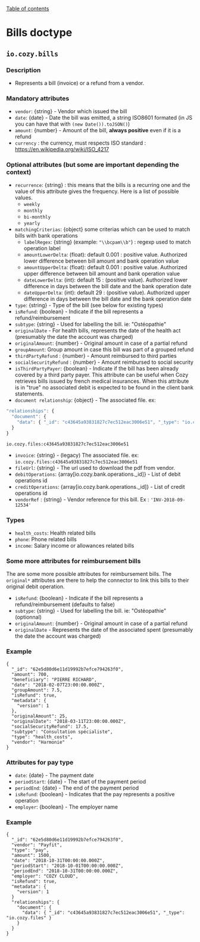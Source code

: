 [Table of contents](README.md#table-of-contents)

# Bills doctype

## `io.cozy.bills`

### Description

- Represents a bill (invoice) or a refund from a vendor.

### Mandatory attributes

- `vendor`: {string} - Vendor which issued the bill
- `date`: {date} - Date the bill was emitted, a string ISO8601 formated  (in JS you can have that with `(new Date()).toJSON()`)
- `amount`: {number} - Amount of the bill, **always positive** even if it is a refund
- `currency` : the currency, must respects ISO standard : <https://en.wikipedia.org/wiki/ISO_4217>

### Optional attributes (but some are important depending the context)

- `recurrence`: {string} : this means that the bills is a recurring one and the value of this
  attribute gives the frequency. Here is a list of possible values.
  - `weekly`
  - `monthly`
  - `bi-monthly`
  - `yearly`
- `matchingCriterias`: {object} some criterias which can be used to match bills with bank
  operations
  - `labelRegex`: {string} (example: `"\\bcpam\\b"`) : regexp used to match operation label
  - `amountLowerDelta`: (float): default 0.001 : positive value. Authorized lower difference between bill amount and
    bank operation value
  - `amountUpperDelta`: (float): default 0.001 : positive value. Authorized upper difference between bill amount and
    bank operation value
  - `dateLowerDelta`: (int): default 15 : (positive value). Authorized lower difference in days between the
    bill date and the bank operation date
  - `dateUpperDelta`: (int): default 29 : (positive value). Authorized upper difference in days between the
    bill date and the bank operation date
- `type`: {string} - Type of the bill (see below for existing types)
- `isRefund`: {boolean} - Indicate if the bill represents a refund/reimbursement
- `subtype`: {string} - Used for labelling the bill. ie: "Ostéopathie"
- `originalDate` - For health bills, represents the date of the health act (presumably the date the account was charged)
- `originalAmount`: {number} - Original amount in case of a partial refund
- `groupAmount`: Group amount in case this bill was part of a grouped refund
- `thirdPartyRefund` : {number} - Amount reimbursed to third parties
- `socialSecurityRefund` : {number} - Amount reimbursed to social security
- `isThirdPartyPayer`: {boolean} - Indicate if the bill has been already covered by a third party payer. This attribute can be useful when Cozy retrieves bills issued by french medical insurances.
  When this attribute is in "true" no associated debit is expected to be found in the client bank
  statements.
- `document relationship`: {object} - The associated file. ex:

```js
"relationships": {
  "document": {
    "data": { "_id": "c43645a93831827c7ec512eac3006e51", "_type": "io.cozy.files" }
  }
}
```

`io.cozy.files:c43645a93831827c7ec512eac3006e51`

- `invoice`: {string} - (legacy) The associated file. ex: `io.cozy.files:c43645a93831827c7ec512eac3006e51`
- `fileUrl`: {string} - The url used to download the pdf from vendor.
- `debitOperations`: {array[io.cozy.bank.operations._id]} - List of debit operations id
- `creditOperations`: {array[io.cozy.bank.operations._id]} - List of credit operations id
- `vendorRef` : {string} - Vendor reference for this bill. Ex : `'INV-2018-09-12534'`

### Types

- `health_costs`: Health related bills
- `phone`: Phone related bills
- `income`: Salary income or allowances related bills

### Some more attributes for reimbursement bills

The are some more possible attributes for reimbursement bills. The `original*` attributes
are there to help the connector to link this bills to their original debit operation.

- `isRefund`: {boolean} - Indicate if the bill represents a refund/reimbursement (defaults to false)
- `subtype`: {string} - Used for labelling the bill. ie: "Ostéopathie" (optionnal)
- `originalAmount`: {number} - Original amount in case of a partial refund
- `originalDate` - Represents the date of the associated spent (presumably the date the account was charged)

### Example

```
{
  "_id": "62e5d80d6e11d19992b7efce794263f0",
  "amount": 700,
  "beneficiary": "PIERRE RICHARD",
  "date": "2018-02-07T23:00:00.000Z",
  "groupAmount": 7.5,
  "isRefund": true,
  "metadata": {
    "version": 1
  },
  "originalAmount": 25,
  "originalDate": "2018-03-11T23:00:00.000Z",
  "socialSecurityRefund": 17.5,
  "subtype": "Consultation spécialiste",
  "type": "health_costs",
  "vendor": "Harmonie"
}
```

### Attributes for pay type

- `date`: {date} - The payment date
- `periodStart`: {date} - The start of the payment period
- `periodEnd`: {date} - The end of the payment period
- `isRefund`: {boolean} - Indicates that the pay represents a positive operation
- `employer`: {boolean} - The employer name

### Example

```
{
  "_id": "62e5d80d6e11d19992b7efce794263f0",
  "vendor": "Payfit",
  "type": "pay",
  "amount": 1500,
  "date": "2018-10-31T00:00:00.000Z",
  "periodStart": "2018-10-01T00:00:00.000Z",
  "periodEnd": "2018-10-31T00:00:00.000Z",
  "employer": "COZY CLOUD",
  "isRefund": true,
  "metadata": {
    "version": 1
  }
  "relationships": {
    "document": {
      "data": { "_id": "c43645a93831827c7ec512eac3006e51", "_type": "io.cozy.files" }
    }
  }
}
```
